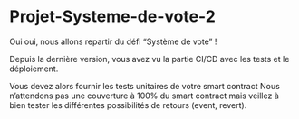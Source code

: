# Projet-Systeme-de-vote-2

Oui oui, nous allons repartir du défi “Système de vote” ! 

Depuis la dernière version, vous avez vu la partie CI/CD avec les tests et le déploiement. 

Vous devez alors fournir les tests unitaires de votre smart contract Nous n’attendons pas une couverture à 100% du smart contract mais veillez à bien tester les différentes possibilités de retours (event, revert).
